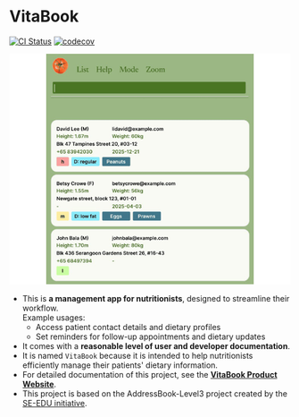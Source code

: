 # VitaBook
[![CI Status](https://github.com/AY2425S2-CS2103T-F11-2/tp/workflows/Java%20CI/badge.svg)](https://github.com/AY2425S2-CS2103T-F11-2/tp/actions)
[![codecov](https://codecov.io/gh/AY2425S2-CS2103T-F11-2/tp/graph/badge.svg?token=T86LCMR37V)](https://codecov.io/gh/AY2425S2-CS2103T-F11-2/tp)

![Ui](docs/images/Ui.png)

* This is **a management app for nutritionists**, designed to streamline their workflow.<br>
  Example usages:
  * Access patient contact details and dietary profiles
  * Set reminders for follow-up appointments and dietary updates
* It comes with a **reasonable level of user and developer documentation**.
* It is named `VitaBook` because it is intended to help nutritionists efficiently manage their patients' dietary information.
* For detailed documentation of this project, see the **[VitaBook Product Website](https://ay2425s2-cs2103t-f11-2.github.io/tp/)**.
* This project is based on the AddressBook-Level3 project created by the [SE-EDU initiative](https://se-education.org).
